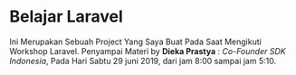 # Belajar Laravel

Ini Merupakan Sebuah Project Yang Saya Buat Pada Saat Mengikuti Workshop Laravel. Penyampai Materi by **Dieka Prastya** : *Co-Founder SDK Indonesia*, Pada Hari Sabtu 29 juni 2019, dari jam 8:00 sampai jam 5:10.